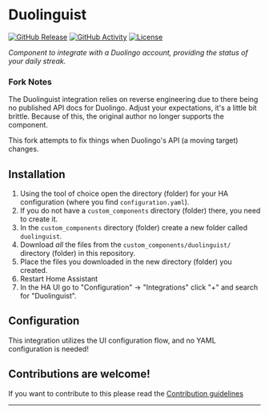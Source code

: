 # Duolinguist

[![GitHub Release][releases-shield]][releases]
[![GitHub Activity][commits-shield]][commits]
[![License][license-shield]](LICENSE)

_Component to integrate with a Duolingo account, providing the status of your daily streak._

### Fork Notes

The Duolinguist integration relies on reverse engineering due to there being no published API docs for Duolingo. Adjust your expectations, it's a little bit brittle.
Because of this, the original author no longer supports the component.

This fork attempts to fix things when Duolingo's API (a moving target) changes.


## Installation

1. Using the tool of choice open the directory (folder) for your HA configuration (where you find `configuration.yaml`).
2. If you do not have a `custom_components` directory (folder) there, you need to create it.
3. In the `custom_components` directory (folder) create a new folder called `duolinguist`.
4. Download _all_ the files from the `custom_components/duolinguist/` directory (folder) in this repository.
5. Place the files you downloaded in the new directory (folder) you created.
6. Restart Home Assistant
7. In the HA UI go to "Configuration" -> "Integrations" click "+" and search for "Duolinguist".

## Configuration

This integration utilizes the UI configuration flow, and no YAML configuration is needed!

## Contributions are welcome!

If you want to contribute to this please read the [Contribution guidelines](CONTRIBUTING.md)

***

[integration_blueprint]: https://github.com/sphanley/duolinguist
[commits-shield]: https://img.shields.io/github/commit-activity/y/sphanley/duolinguist.svg?style=for-the-badge
[commits]: https://github.com/sphanley/duolinguist/commits/master
[license-shield]: https://img.shields.io/github/license/sphanley/duolinguist.svg?style=for-the-badge
[releases-shield]: https://img.shields.io/github/release/sphanley/duolinguist.svg?style=for-the-badge
[releases]: https://github.com/sphanley/duolinguist/releases
